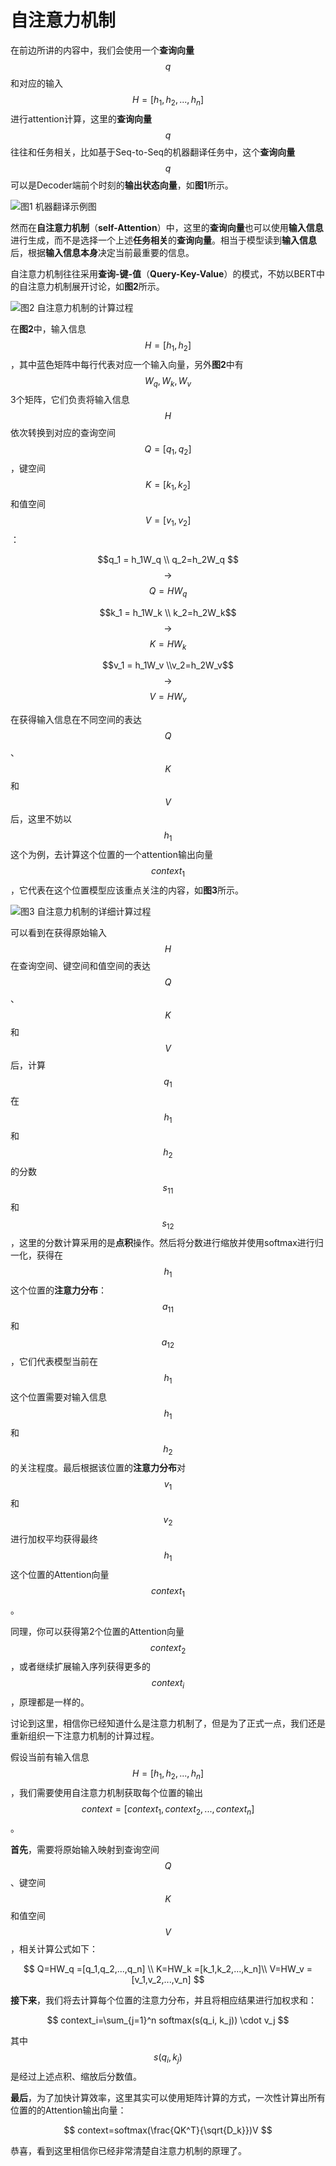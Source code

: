# 自注意力机制

在前边所讲的内容中，我们会使用一个**查询向量** $$q$$ 和对应的输入 $$H=[h_1,h_2,...,h_n]$$ 进行attention计算，这里的**查询向量**$$q$$往往和任务相关，比如基于Seq-to-Seq的机器翻译任务中，这个**查询向量**$$q$$可以是Decoder端前个时刻的**输出状态向量**，如**图1**所示。

![&#x56FE;1 &#x673A;&#x5668;&#x7FFB;&#x8BD1;&#x793A;&#x4F8B;&#x56FE;](../../../.gitbook/assets/image%20%2815%29.png)

然而在**自注意力机制**（**self-Attention**）中，这里的**查询向量**也可以使用**输入信息**进行生成，而不是选择一个上述**任务相关**的**查询向量**。相当于模型读到**输入信息**后，根据**输入信息本身**决定当前最重要的信息。

自注意力机制往往采用**查询-键-值**（**Query-Key-Value**）的模式，不妨以BERT中的自注意力机制展开讨论，如**图2**所示。

![&#x56FE;2 &#x81EA;&#x6CE8;&#x610F;&#x529B;&#x673A;&#x5236;&#x7684;&#x8BA1;&#x7B97;&#x8FC7;&#x7A0B;](../../../.gitbook/assets/image%20%2817%29.png)

在**图2**中，输入信息$$H=[h_1,h_2]$$，其中蓝色矩阵中每行代表对应一个输入向量，另外**图2**中有 $$W_q,W_k,W_v$$ 3个矩阵，它们负责将输入信息 $$H$$ 依次转换到对应的查询空间 $$Q=[q_1,q_2]$$ ，键空间 $$K=[k_1,k_2]$$ 和值空间 $$V=[v_1,v_2]$$ ：

$$q_1 = h_1W_q \\ q_2=h_2W_q $$ $$\rightarrow$$ $$Q=HW_q$$ 

$$k_1 = h_1W_k \\ k_2=h_2W_k$$$$\rightarrow$$$$K=HW_k$$

$$v_1 = h_1W_v \\v_2=h_2W_v$$$$\rightarrow$$$$V=HW_v$$

在获得输入信息在不同空间的表达 $$Q$$ 、 $$K$$ 和 $$V$$ 后，这里不妨以 $$h_1$$ 这个为例，去计算这个位置的一个attention输出向量 $$context_1$$ ，它代表在这个位置模型应该重点关注的内容，如**图3**所示。

![&#x56FE;3 &#x81EA;&#x6CE8;&#x610F;&#x529B;&#x673A;&#x5236;&#x7684;&#x8BE6;&#x7EC6;&#x8BA1;&#x7B97;&#x8FC7;&#x7A0B;](../../../.gitbook/assets/image%20%2819%29.png)

可以看到在获得原始输入 $$H$$ 在查询空间、键空间和值空间的表达 $$Q$$ 、 $$K$$ 和 $$V$$ 后，计算 $$q_1$$ 在 $$h_1$$ 和 $$h_2$$ 的分数 $$s_{11}$$ 和 $$s_{12}$$ ，这里的分数计算采用的是**点积**操作。然后将分数进行缩放并使用softmax进行归一化，获得在$$h_1$$这个位置的**注意力分布**： $$a_{11}$$ 和 $$a_{12}$$ ，它们代表模型当前在$$h_1$$这个位置需要对输入信息$$h_1$$ 和 $$h_2$$ 的关注程度。最后根据该位置的**注意力分布**对 $$v_1$$ 和 $$v_2$$ 进行加权平均获得最终$$h_1$$这个位置的Attention向量 $$context_1$$ 。

同理，你可以获得第2个位置的Attention向量 $$context_2$$，或者继续扩展输入序列获得更多的 $$context_i$$ ，原理都是一样的。

讨论到这里，相信你已经知道什么是注意力机制了，但是为了正式一点，我们还是重新组织一下注意力机制的计算过程。

假设当前有输入信息$$H=[h_1,h_2,...,h_n]$$，我们需要使用自注意力机制获取每个位置的输出 $$context=[context_1, context_2,...,context_n]$$ 。

**首先**，需要将原始输入映射到查询空间$$Q$$、键空间$$K$$和值空间$$V$$，相关计算公式如下：

$$
Q=HW_q =[q_1,q_2,...,q_n] \\
K=HW_k =[k_1,k_2,...,k_n]\\
V=HW_v =[v_1,v_2,...,v_n]
$$

**接下来**，我们将去计算每个位置的注意力分布，并且将相应结果进行加权求和：

$$
context_i=\sum_{j=1}^n softmax(s(q_i, k_j)) \cdot v_j
$$

其中 $$s(q_i,k_j)$$ 是经过上述点积、缩放后分数值。

**最后**，为了加快计算效率，这里其实可以使用矩阵计算的方式，一次性计算出所有位置的的Attention输出向量：

$$
context=softmax(\frac{QK^T}{\sqrt{D_k}})V
$$

恭喜，看到这里相信你已经非常清楚自注意力机制的原理了。

